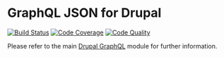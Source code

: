 # GraphQL JSON for Drupal

[![Build Status](https://img.shields.io/travis/drupal-graphql/graphql-json.svg)](https://travis-ci.org/drupal-graphql/graphql-json)
[![Code Coverage](https://img.shields.io/codecov/c/github/drupal-graphql/graphql-json.svg)](https://codecov.io/gh/fubhy/graphql-json)
[![Code Quality](https://img.shields.io/scrutinizer/g/drupal-graphql/graphql-json.svg)](https://scrutinizer-ci.com/g/drupal-graphql/graphql-json/?branch=8.x-1.x)

Please refer to the main [Drupal GraphQL] module for further information.

[Drupal GraphQL]: https://github.com/drupal-graphql/graphql
